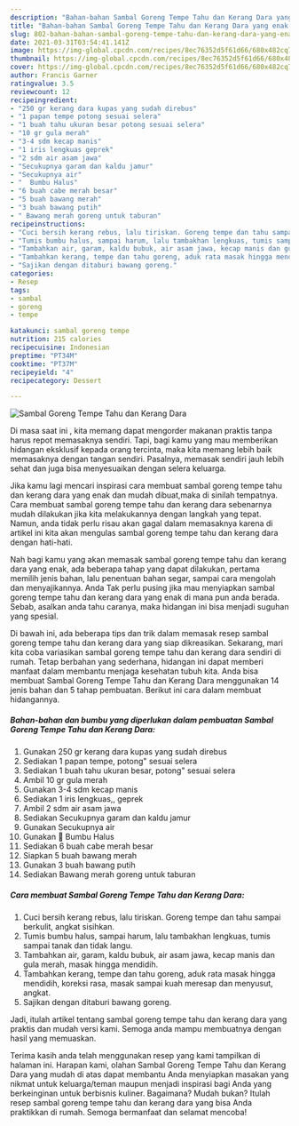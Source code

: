 ```yaml
---
description: "Bahan-bahan Sambal Goreng Tempe Tahu dan Kerang Dara yang enak dan Mudah Dibuat"
title: "Bahan-bahan Sambal Goreng Tempe Tahu dan Kerang Dara yang enak dan Mudah Dibuat"
slug: 802-bahan-bahan-sambal-goreng-tempe-tahu-dan-kerang-dara-yang-enak-dan-mudah-dibuat
date: 2021-03-31T03:54:41.141Z
image: https://img-global.cpcdn.com/recipes/8ec76352d5f61d66/680x482cq70/sambal-goreng-tempe-tahu-dan-kerang-dara-foto-resep-utama.jpg
thumbnail: https://img-global.cpcdn.com/recipes/8ec76352d5f61d66/680x482cq70/sambal-goreng-tempe-tahu-dan-kerang-dara-foto-resep-utama.jpg
cover: https://img-global.cpcdn.com/recipes/8ec76352d5f61d66/680x482cq70/sambal-goreng-tempe-tahu-dan-kerang-dara-foto-resep-utama.jpg
author: Francis Garner
ratingvalue: 3.5
reviewcount: 12
recipeingredient:
- "250 gr kerang dara kupas yang sudah direbus"
- "1 papan tempe potong sesuai selera"
- "1 buah tahu ukuran besar potong sesuai selera"
- "10 gr gula merah"
- "3-4 sdm kecap manis"
- "1 iris lengkuas geprek"
- "2 sdm air asam jawa"
- "Secukupnya garam dan kaldu jamur"
- "Secukupnya air"
- "  Bumbu Halus"
- "6 buah cabe merah besar"
- "5 buah bawang merah"
- "3 buah bawang putih"
- " Bawang merah goreng untuk taburan"
recipeinstructions:
- "Cuci bersih kerang rebus, lalu tiriskan. Goreng tempe dan tahu sampai berkulit, angkat sisihkan."
- "Tumis bumbu halus, sampai harum, lalu tambakhan lengkuas, tumis sampai tanak dan tidak langu."
- "Tambahkan air, garam, kaldu bubuk, air asam jawa, kecap manis dan gula merah, masak hingga mendidih."
- "Tambahkan kerang, tempe dan tahu goreng, aduk rata masak hingga mendidih, koreksi rasa, masak sampai kuah meresap dan menyusut, angkat."
- "Sajikan dengan ditaburi bawang goreng."
categories:
- Resep
tags:
- sambal
- goreng
- tempe

katakunci: sambal goreng tempe 
nutrition: 215 calories
recipecuisine: Indonesian
preptime: "PT34M"
cooktime: "PT37M"
recipeyield: "4"
recipecategory: Dessert

---
```



![Sambal Goreng Tempe Tahu dan Kerang Dara](https://img-global.cpcdn.com/recipes/8ec76352d5f61d66/680x482cq70/sambal-goreng-tempe-tahu-dan-kerang-dara-foto-resep-utama.jpg)

Di masa  saat ini , kita memang dapat mengorder makanan praktis tanpa harus repot memasaknya sendiri. Tapi, bagi kamu yang mau memberikan hidangan eksklusif kepada orang tercinta, maka kita memang lebih baik memasaknya dengan tangan sendiri. Pasalnya, memasak sendiri jauh lebih sehat dan juga bisa menyesuaikan dengan selera keluarga.

Jika kamu lagi mencari inspirasi cara membuat sambal goreng tempe tahu dan kerang dara yang enak dan mudah dibuat,maka di sinilah tempatnya. Cara membuat sambal goreng tempe tahu dan kerang dara  sebenarnya mudah dilakukan jika kita melakukannya dengan langkah yang tepat. Namun, anda tidak perlu risau akan gagal dalam memasaknya 
karena di artikel ini kita akan mengulas sambal goreng tempe tahu dan kerang dara dengan hati-hati.  



Nah bagi kamu yang akan memasak sambal goreng tempe tahu dan kerang dara yang enak, ada beberapa tahap yang dapat dilakukan, pertama memilih jenis bahan, lalu penentuan bahan segar, sampai cara mengolah dan menyajikannya. Anda Tak perlu pusing jika mau menyiapkan sambal goreng tempe tahu dan kerang dara yang enak di mana pun anda berada. Sebab, asalkan anda  tahu caranya, maka hidangan ini bisa menjadi suguhan yang spesial.

Di bawah ini, ada beberapa tips dan trik dalam memasak resep sambal goreng tempe tahu dan kerang dara yang siap dikreasikan. Sekarang, mari kita coba variasikan sambal goreng tempe tahu dan kerang dara sendiri di rumah. Tetap berbahan yang sederhana, hidangan ini dapat memberi manfaat dalam membantu menjaga kesehatan tubuh kita. Anda bisa membuat Sambal Goreng Tempe Tahu dan Kerang Dara menggunakan 14 jenis bahan dan 5 tahap pembuatan. Berikut ini cara dalam membuat hidangannya.

<!--inarticleads1-->

##### Bahan-bahan dan bumbu yang diperlukan dalam pembuatan Sambal Goreng Tempe Tahu dan Kerang Dara:

1. Gunakan 250 gr kerang dara kupas yang sudah direbus
1. Sediakan 1 papan tempe, potong&#34; sesuai selera
1. Sediakan 1 buah tahu ukuran besar, potong&#34; sesuai selera
1. Ambil 10 gr gula merah
1. Gunakan 3-4 sdm kecap manis
1. Sediakan 1 iris lengkuas,, geprek
1. Ambil 2 sdm air asam jawa
1. Sediakan Secukupnya garam dan kaldu jamur
1. Gunakan Secukupnya air
1. Gunakan  🧄 Bumbu Halus
1. Sediakan 6 buah cabe merah besar
1. Siapkan 5 buah bawang merah
1. Gunakan 3 buah bawang putih
1. Sediakan  Bawang merah goreng untuk taburan




<!--inarticleads2-->

##### Cara membuat Sambal Goreng Tempe Tahu dan Kerang Dara:

1. Cuci bersih kerang rebus, lalu tiriskan. Goreng tempe dan tahu sampai berkulit, angkat sisihkan.
1. Tumis bumbu halus, sampai harum, lalu tambakhan lengkuas, tumis sampai tanak dan tidak langu.
1. Tambahkan air, garam, kaldu bubuk, air asam jawa, kecap manis dan gula merah, masak hingga mendidih.
1. Tambahkan kerang, tempe dan tahu goreng, aduk rata masak hingga mendidih, koreksi rasa, masak sampai kuah meresap dan menyusut, angkat.
1. Sajikan dengan ditaburi bawang goreng.




Jadi, itulah artikel tentang  sambal goreng tempe tahu dan kerang dara  yang praktis dan mudah versi kami. Semoga anda mampu membuatnya dengan hasil yang memuaskan. 

Terima kasih anda telah menggunakan resep yang kami tampilkan di halaman ini. Harapan kami, olahan  Sambal Goreng Tempe Tahu dan Kerang Dara yang mudah di atas dapat membantu Anda menyiapkan masakan yang nikmat untuk keluarga/teman maupun menjadi inspirasi bagi Anda yang berkeinginan untuk berbisnis kuliner. Bagaimana? Mudah bukan? Itulah resep sambal goreng tempe tahu dan kerang dara yang bisa Anda praktikkan di rumah. Semoga bermanfaat dan selamat mencoba!

